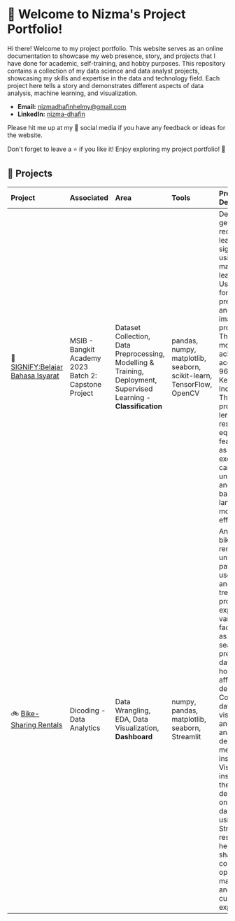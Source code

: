 # 👋 Welcome to Nizma's Project Portfolio!

Hi there! Welcome to my project portfolio. This website serves as an online documentation to showcase my web presence, story, and projects that I have done for academic, self-training, and hobby purposes. This repository contains a collection of my data science and data analyst projects, showcasing my skills and expertise in the data and technology field. Each project here tells a story and demonstrates different aspects of data analysis, machine learning, and visualization.

- **Email:** nizmadhafinhelmy@gmail.com
- **LinkedIn:** [nizma-dhafin](https://linkedin.com/in/nizma-dhafin)

Please hit me up at my 📱 social media if you have any feedback or ideas for the website.

Don't forget to leave a ⭐ if you like it! Enjoy exploring my project portfolio! 🚀



## 📂 Projects

|Project|Associated|Area|Tools|Project Description|
|:-------|:-------|:-------|:-------|:-------|
|🤖[SIGNIFY:Belajar Bahasa Isyarat](https://github.com/nizma123/Signify-ML)|MSIB - Bangkit Academy 2023 Batch 2: Capstone Project|Dataset Collection, Data Preprocessing, Modelling & Training, Deployment, Supervised Learning - **Classification**|pandas, numpy, matplotlib, seaborn, scikit-learn, TensorFlow, OpenCV|Developed a gesture recognition to learn basic sign language using machine learning. Used OpenCV for image preprocessing and **CNN** for image processing. The best model achieved an accuracy of 96% using Keras InceptionV3. The project provides lerning resources equipped with features such as several exercises that can help to understand and learn the basic of sign language more effectively.|
|🚲 [Bike-Sharing Rentals](https://github.com/nizma123/My_Portfolio/tree/main/Bike_Sharing)|Dicoding - Data Analytics|Data Wrangling, EDA, Data Visualization, **Dashboard**|numpy, pandas, matplotlib, seaborn, Streamlit|Analyzing a bike-sharing rental to uncover patterns in user behavior and rental trends. This project explores how various factors such as weather, season, precipitation, day of week, hour of day affect rental demand. Conducted a data cleaning, visualization, and statistical analysis to derive meaningful insights. Visualized insights about the user demographics on a dashboard using Streamlit. The result can help bike-sharing companies optimize fleet management and improve customer experience.|

